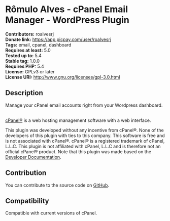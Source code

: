 # Rômulo Alves - cPanel Email Manager - WordPress Plugin

<strong>Contributors:</strong> roalvesrj<br>
<strong>Donate link:</strong> https://app.picpay.com/user/roalvesrj<br>
<strong>Tags:</strong> email, cpanel, dashboard<br>
<strong>Requires at least:</strong> 5.0<br>
<strong>Tested up to:</strong> 5.4<br>
<strong>Stable tag:</strong> 1.0.0<br>
<strong>Requires PHP:</strong> 5.4<br>
<strong>License:</strong> GPLv3 or later<br>
<strong>License URI:</strong> http://www.gnu.org/licenses/gpl-3.0.html


<h2>Description</h2>
Manage your cPanel email accounts right from your Wordpress dashboard.<br><br>

<a href="http://www.cpanel.net/">cPanel®</a> is a web hosting management software with a web interface.

This plugin was developed without any incentive from cPanel®. None of the developers of this plugin with ties to this company.
This software is free and is not associated with cPanel®. cPanel® is a registered trademark of cPanel, L.L.C. This plugin is not affiliated with cPanel, L.L.C and is therefore not an official cPanel® product. Note that this plugin was made based on the <a href="https://documentation.cpanel.net">Developer Documentation</a>.


<h2>Contribution</h2>
You can contribute to the source code on <a href="https://github.com/roalvesrj/wp-cp-email-manager">GitHub</a>.


<h2>Compatibility</h2>
Compatible with current versions of cPanel.
